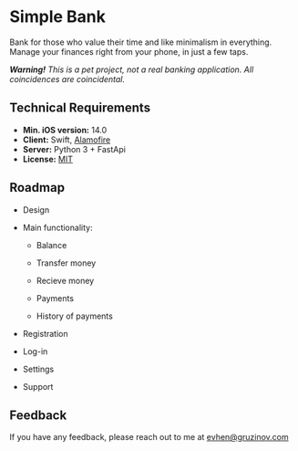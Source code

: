 # Simple Bank

Bank for those who value their time and like minimalism in everything. Manage your finances right from your phone, in just a few taps.

***Warning!** This is a pet project, not a real banking application. All coincidences are coincidental.* 



## Technical Requirements

- **Min. iOS version:** 14.0
- **Client:** Swift, [Alamofire](https://github.com/Alamofire/Alamofire)
- **Server:** Python 3 + FastApi
- **License:** [MIT](License.md)



## Roadmap

- Design
- Main functionality:
  - Balance

  - Transfer money

  - Recieve money

  - Payments

  - History of payments

- Registration
- Log-in
- Settings
- Support



## Feedback

If you have any feedback, please reach out to me at evhen@gruzinov.com
